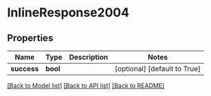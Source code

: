# InlineResponse2004

## Properties
Name | Type | Description | Notes
------------ | ------------- | ------------- | -------------
**success** | **bool** |  | [optional] [default to True]

[[Back to Model list]](../README.md#documentation-for-models) [[Back to API list]](../README.md#documentation-for-api-endpoints) [[Back to README]](../README.md)


